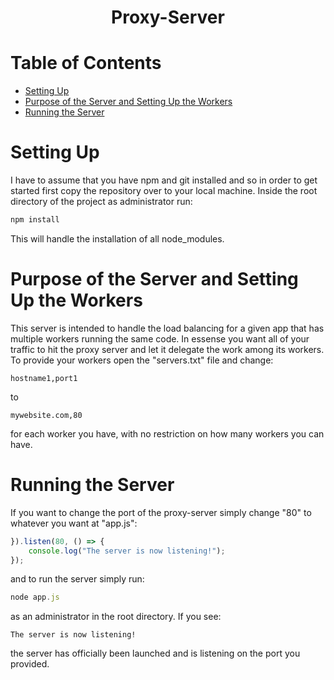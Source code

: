 <h1 align=center>Proxy-Server</h1>


# Table of Contents

- [Setting Up](#setting-up)
- [Purpose of the Server and Setting Up the Workers](#purpose-of-the-server-and-setting-up-the-workers)
- [Running the Server](#running-the-server)


# Setting Up
I have to assume that you have npm and git installed and so in order to get started first copy the repository over to your local machine. Inside the root directory of the project as administrator run:
```js
npm install
```
This will handle the installation of all node_modules.


# Purpose of the Server and Setting Up the Workers
This server is intended to handle the load balancing for a given app that has multiple workers running the same code. In essense you want all of your traffic to hit the proxy server and let it delegate the work among its workers. To provide your workers open the "servers.txt" file and change:
```
hostname1,port1
```
to
```
mywebsite.com,80
```
for each worker you have, with no restriction on how many workers you can have.


# Running the Server
If you want to change the port of the proxy-server simply change "80" to whatever you want at "app.js":
```js
}).listen(80, () => {
    console.log("The server is now listening!");
});
```
and to run the server simply run:
```js
node app.js
```
as an administrator in the root directory. If you see:
```
The server is now listening!
```
the server has officially been launched and is listening on the port you provided.